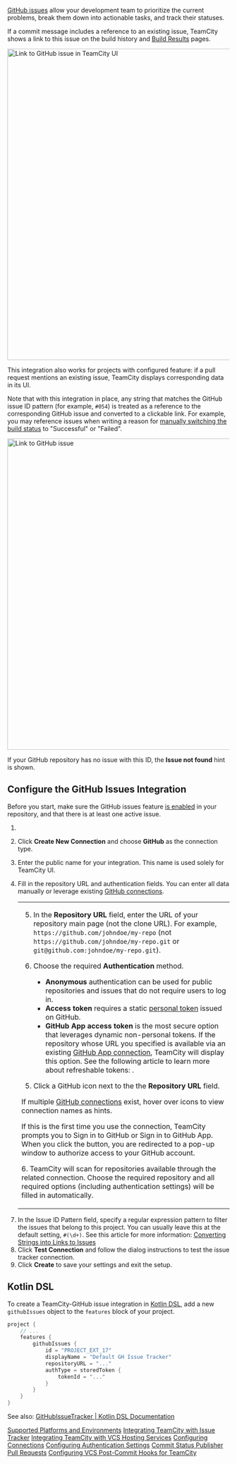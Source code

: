 [//]: # (title: Integrating TeamCity with GitHub Issues)
[//]: # (auxiliary-id: Integrating TeamCity with GitHub Issues;Integrating TeamCity with GitHub;GitHub)

[GitHub issues](https://github.com/features/issues) allow your development team to prioritize the current problems, break them down into actionable tasks, and track their statuses.

If a commit message includes a reference to an existing issue, TeamCity shows a link to this issue on the build history and [Build Results](build-results-page.md) pages.

<img src="dk-githubissues-overview.png" width="706" alt="Link to GitHub issue in TeamCity UI"/>

This integration also works for projects with configured [](pull-requests.md) feature: if a pull request mentions an existing issue, TeamCity displays corresponding data in its UI.

Note that with this integration in place, any string that matches the GitHub issue ID pattern (for example, `#054`) is treated as a reference to the corresponding GitHub issue and converted to a clickable link. For example, you may reference issues when writing a reason for [manually switching the build status](build-actions.md) to "Successful" or "Failed".

<img src="dk-ghissue-link.png" width="706" alt="Link to GitHub issue"/>

If your GitHub repository has no issue with this ID, the **Issue not found** hint is shown.

## Configure the GitHub Issues Integration

Before you start, make sure the GitHub issues feature [is enabled](https://docs.github.com/en/repositories/managing-your-repositorys-settings-and-features/enabling-features-for-your-repository) in your repository, and that there is at least one active issue.

1. <include from="common-templates.md" element-id="open-project-settings-tab"><var name="tab-name" value="Issue Trackers"/></include>
2. Click **Create New Connection** and choose **GitHub** as the connection type.
3. Enter the public name for your integration. This name is used solely for TeamCity UI.
4. Fill in the repository URL and authentication fields. You can enter all data manually or leverage existing [GitHub connections](configuring-connections.md#GitHub).

   <table><tr><td><tabs>
   
   <tab title="Enter Data Manually">
   
   5. In the **Repository URL** field, enter the URL of your repository main page (not the clone URL). For example, `https://github.com/johndoe/my-repo` (not `https://github.com/johndoe/my-repo.git` or `git@github.com:johndoe/my-repo.git`).
   6. Choose the required **Authentication** method.
      
      * **Anonymous** authentication can be used for public repositories and issues that do not require users to log in.
      * **Access token** requires a static [personal token](https://docs.github.com/en/authentication/keeping-your-account-and-data-secure/managing-your-personal-access-tokens) issued on GitHub.
      * **GitHub App access token** is the most secure option that leverages dynamic non-personal tokens. If the repository whose URL you specified is available via an existing [GitHub App connection](configuring-connections.md#GitHub), TeamCity will display this option. See the following article to learn more about refreshable tokens: [](manage-access-tokens.md).
   
   </tab>
   
   <tab title="Use a GitHub connection">
   
   5. Click a GitHub icon next to the the **Repository URL** field.
   
   <tip>
   
   If multiple [GitHub connections](configuring-connections.md#GitHub) exist, hover over icons to view connection names as hints.
   
   </tip>

   <note>
   
   If this is the first time you use the connection, TeamCity prompts you to Sign in to GitHub or Sign in to GitHub App. When you click the button, you are redirected to a pop-up window to authorize access to your GitHub account.
   
   </note>
   6. TeamCity will scan for repositories available through the related connection. Choose the required repository and all required options (including authentication settings) will be filled in automatically.
   
   </tab>
   
   </tabs></td></tr></table>

<ol start="7">

<li>In the Issue ID Pattern field, specify a regular expression pattern to filter the issues that belong to this project. You can usually leave this at the default setting, <code>#(\d+)</code>. See this article for more information: <a href="integrating-teamcity-with-issue-tracker.md#Converting+Strings+into+Links+to+Issues">Converting Strings into Links to Issues</a></li>

<li>Click <b>Test Connection</b> and follow the dialog instructions to test the issue tracker connection. </li>

<li>Click <b>Create</b> to save your settings and exit the setup.</li>

</ol>

## Kotlin DSL

To create a TeamCity-GitHub issue integration in [Kotlin DSL](kotlin-dsl.md), add a new `githubIssues` object to the `features` block of your project.

```Kotlin
project {
    // ...
    features {
        githubIssues {
            id = "PROJECT_EXT_17"
            displayName = "Default GH Issue Tracker"
            repositoryURL = "..."
            authType = storedToken {
                tokenId = "..."
            }
        }
    }
}
```

See also: [GitHubIssueTracker | Kotlin DSL Documentation](https://www.jetbrains.com/help/teamcity/kotlin-dsl-documentation/projectFeatures/git-hub-issue-tracker/index.html)

<seealso>
        <category ref="concepts">
            <a href="supported-platforms-and-environments.md">Supported Platforms and Environments</a>
        </category>
        <category ref="admin-guide">
            <a href="integrating-teamcity-with-issue-tracker.md">Integrating TeamCity with Issue Tracker</a>
            <a href="integrating-teamcity-with-vcs-hosting-services.md#Integrating+TeamCity+with+GitHub">Integrating TeamCity with VCS Hosting Services</a>
            <a href="configuring-connections.md#GitHub">Configuring Connections</a>
            <a href="configuring-authentication-settings.md#GitHub">Configuring Authentication Settings</a>
            <a href="commit-status-publisher.md#GitHub">Commit Status Publisher</a>
            <a href="pull-requests.md#GitHub+Pull+Requests">Pull Requests</a>
            <a href="configuring-vcs-post-commit-hooks-for-teamcity.md#GitHub+and+GitHub+Enterprise">Configuring VCS Post-Commit Hooks for TeamCity</a>
        </category>
</seealso>
